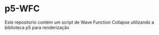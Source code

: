 # p5-WFC
Este repositorio contém um script de Wave Function Collapse utilizando a biblioteca p5 para renderização
